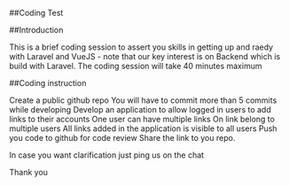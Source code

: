 ##Coding Test

##Introduction

This is a brief coding session to assert you skills in getting up and raedy with Laravel and VueJS - note that our key interest is on Backend which is build with Laravel.
The coding session will take 40 minutes maximum

##Coding instruction

Create a public github repo
You will have to commit more than 5 commits while developing
Develop an application to allow logged in users to add links to their accounts
One user can have multiple links
On link belong to multiple users
All links added in the application is visible to all users
Push you code to github for code review
Share the link to you repo.

In case you want clarification just ping us on the chat

Thank you
